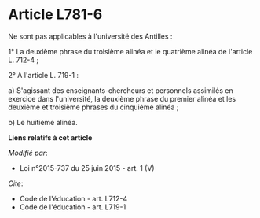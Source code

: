 # Article L781-6

Ne sont pas applicables à l'université des Antilles    : 

1° La deuxième phrase du troisième alinéa et le quatrième alinéa de l'article L. 712-4 ; 

2° A l'article L. 719-1 : 

a) S'agissant des enseignants-chercheurs et personnels assimilés en exercice dans l'université, la deuxième phrase du premier
alinéa et les deuxième et troisième phrases du cinquième alinéa ; 

b) Le huitième alinéa.

**Liens relatifs à cet article**

_Modifié par_:

  - Loi n°2015-737 du 25 juin 2015 - art. 1 (V)

_Cite_:

  - Code de l'éducation - art. L712-4
  - Code de l'éducation - art. L719-1
